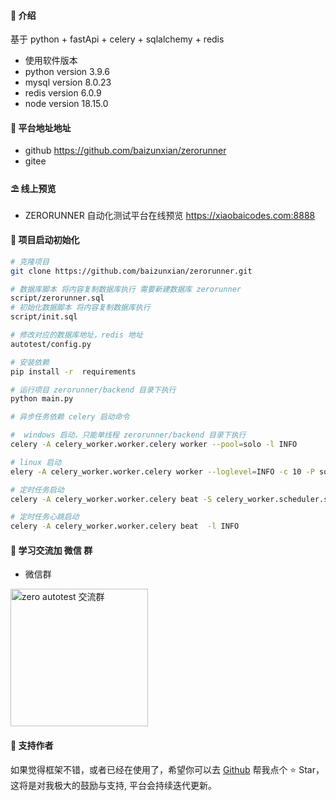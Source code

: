 
#### 🌈 介绍

基于 python + fastApi + celery + sqlalchemy + redis

- 使用软件版本
- python version 3.9.6
- mysql version 8.0.23
- redis version 6.0.9
- node version 18.15.0

#### 💒 平台地址地址
- github 
https://github.com/baizunxian/zerorunner
- gitee

#### ⛱️ 线上预览

- ZERORUNNER 自动化测试平台在线预览 <a href="https://xiaobaicodes.com:8888" target="_blank">https://xiaobaicodes.com:8888</a>


#### 🚧 项目启动初始化

```bash
# 克隆项目
git clone https://github.com/baizunxian/zerorunner.git

# 数据库脚本 将内容复制数据库执行 需要新建数据库 zerorunner
script/zerorunner.sql
# 初始化数据脚本 将内容复制数据库执行 
script/init.sql  

# 修改对应的数据库地址，redis 地址
autotest/config.py

# 安装依赖
pip install -r  requirements

# 运行项目 zerorunner/backend 目录下执行
python main.py

# 异步任务依赖 celery 启动命令

#  windows 启动，只能单线程 zerorunner/backend 目录下执行
celery -A celery_worker.worker.celery worker --pool=solo -l INFO 

# linux 启动
elery -A celery_worker.worker.celery worker --loglevel=INFO -c 10 -P solo -n zerorunner-celery-worker

# 定时任务启动
celery -A celery_worker.worker.celery beat -S celery_worker.scheduler.schedulers:DatabaseScheduler -l INFO

# 定时任务心跳启动
celery -A celery_worker.worker.celery beat  -l INFO 

```

#### 💯 学习交流加 微信 群

- 微信群
<img src="https://github.com/baizunxian/zero_autotest_backend/blob/master/static/img/weixin.jpg?raw=true" width="220" height="220" alt="zero autotest 交流群" title="zero autotest 交流群"/>
  
#### 💌 支持作者

如果觉得框架不错，或者已经在使用了，希望你可以去 <a target="_blank" href="https://github.com/baizunxian/zero_autotest_backend">Github</a> 帮我点个 ⭐ Star，这将是对我极大的鼓励与支持, 平台会持续迭代更新。
